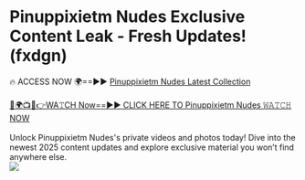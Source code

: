 # Pinuppixietm Nudes Exclusive Content Leak - Fresh Updates! (fxdgn)

🔥 ACCESS NOW 🌍==►► <a href="https://tinyurl.com/yc657z5k" rel="nofollow">Pinuppixietm Nudes Latest Collection</a>
<br><br>
[🔴🌍📺📱👉WA𝚃CH Now==►► CLICK HERE TO Pinuppixietm Nudes 𝚆𝙰𝚃𝙲𝙷 NOW](https://tinyurl.com/yc657z5k)
<br><br>
Unlock Pinuppixietm Nudes's private videos and photos today! Dive into the newest 2025 content updates and explore exclusive material you won’t find anywhere else.
<br>
<a href="https://tinyurl.com/yc657z5k" rel="nofollow" data-target="animated-image.originalLink"><img src="https://camo.githubusercontent.com/8a4f000d20f83aca3bf7ec5f350d767afa0574a8a352519fd8cfa583a6f93a33/68747470733a2f2f692e696d6775722e636f6d2f644a486b345a712e676966" data-canonical-src="https://i.imgur.com/dJHk4Zq.gif" style="max-width: 100%; display: inline-block;" data-target="animated-image.originalImage"></a>
<br>
